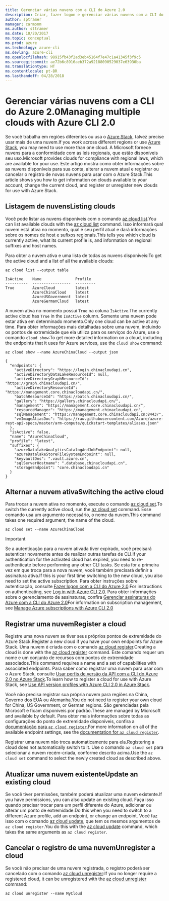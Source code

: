 ```yaml
---
title: Gerenciar várias nuvens com a CLI do Azure 2.0
description: Criar, fazer logon e gerenciar várias nuvens com a CLI do Azure 2.0.
author: sptramer
manager: carmonm
ms.author: sttramer
ms.date: 10/20/2017
ms.topic: conceptual
ms.prod: azure
ms.technology: azure-cli
ms.devlang: azure-cli
ms.openlocfilehash: 98915fb43f2ad3eb45164f7e47c1a41345f3f9c5
ms.sourcegitcommit: ae72b6c8916aeb372a92188090529037e63930ba
ms.translationtype: HT
ms.contentlocale: pt-BR
ms.lasthandoff: 04/28/2018
---
```

# <a name="managing-multiple-clouds-with-azure-cli-20"></a><span data-ttu-id="38986-103">Gerenciar várias nuvens com a CLI do Azure 2.0</span><span class="sxs-lookup"><span data-stu-id="38986-103">Managing multiple clouds with Azure CLI 2.0</span></span>

<span data-ttu-id="38986-104">Se você trabalha em regiões diferentes ou usa o [Azure Stack](https://docs.microsoft.com/azure/azure-stack/user/), talvez precise usar mais de uma nuvem.</span><span class="sxs-lookup"><span data-stu-id="38986-104">If you work across different regions or use [Azure Stack](https://docs.microsoft.com/azure/azure-stack/user/), you may need to use more than one cloud.</span></span> <span data-ttu-id="38986-105">A Microsoft fornece nuvens para a conformidade com as leis regionais, que estão disponíveis seu uso.</span><span class="sxs-lookup"><span data-stu-id="38986-105">Microsoft provides clouds for compliance with regional laws, which are available for your use.</span></span> <span data-ttu-id="38986-106">Este artigo mostra como obter informações sobre as nuvens disponíveis para sua conta, alterar a nuvem atual e registrar ou cancelar o registro de novas nuvens para usar com o Azure Stack.</span><span class="sxs-lookup"><span data-stu-id="38986-106">This article shows you how to get information on clouds available to your account, change the current cloud, and register or unregister new clouds for use with Azure Stack.</span></span>

## <a name="listing-clouds"></a><span data-ttu-id="38986-107">Listagem de nuvens</span><span class="sxs-lookup"><span data-stu-id="38986-107">Listing clouds</span></span>

<span data-ttu-id="38986-108">Você pode listar as nuvens disponíveis com o comando [az cloud list](/cli/azure/cloud#az-cloud-list).</span><span class="sxs-lookup"><span data-stu-id="38986-108">You can list available clouds with the [az cloud list](/cli/azure/cloud#az-cloud-list) command.</span></span> <span data-ttu-id="38986-109">Isso informará qual nuvem está ativa no momento, qual é seu perfil atual e dará informações sobre os nomes de host e sufixos regionais.</span><span class="sxs-lookup"><span data-stu-id="38986-109">This tells you which cloud is currently active, what its current profile is, and information on regional suffixes and host names.</span></span>

<span data-ttu-id="38986-110">Para obter a nuvem ativa e uma lista de todas as nuvens disponíveis:</span><span class="sxs-lookup"><span data-stu-id="38986-110">To get the active cloud and a list of all the available clouds:</span></span>

```azurecli
az cloud list --output table
```

```output
IsActive    Name               Profile
----------  -----------------  ---------
True        AzureCloud         latest
            AzureChinaCloud    latest
            AzureUSGovernment  latest
            AzureGermanCloud   latest
```

<span data-ttu-id="38986-111">A nuvem ativa no momento possui `True` na coluna `IsActive`.</span><span class="sxs-lookup"><span data-stu-id="38986-111">The currently active cloud has `True` in the `IsActive` column.</span></span> <span data-ttu-id="38986-112">Somente uma nuvem pode estar ativa em determinado momento.</span><span class="sxs-lookup"><span data-stu-id="38986-112">Only one cloud can be active at any time.</span></span> <span data-ttu-id="38986-113">Para obter informações mais detalhadas sobre uma nuvem, incluindo os pontos de extremidade que ela utiliza para os serviços do Azure, use o comando `cloud show`:</span><span class="sxs-lookup"><span data-stu-id="38986-113">To get more detailed information on a cloud, including the endpoints that it uses for Azure services, use the `cloud show` command:</span></span>

```azurecli
az cloud show --name AzureChinaCloud --output json
```

```output
{
  "endpoints": {
    "activeDirectory": "https://login.chinacloudapi.cn",
    "activeDirectoryDataLakeResourceId": null,
    "activeDirectoryGraphResourceId": "https://graph.chinacloudapi.cn/",
    "activeDirectoryResourceId": "https://management.core.chinacloudapi.cn/",
    "batchResourceId": "https://batch.chinacloudapi.cn/",
    "gallery": "https://gallery.chinacloudapi.cn/",
    "management": "https://management.core.chinacloudapi.cn/",
    "resourceManager": "https://management.chinacloudapi.cn",
    "sqlManagement": "https://management.core.chinacloudapi.cn:8443/",
    "vmImageAliasDoc": "https://raw.githubusercontent.com/Azure/azure-rest-api-specs/master/arm-compute/quickstart-templates/aliases.json"
  },
  "isActive": false,
  "name": "AzureChinaCloud",
  "profile": "latest",
  "suffixes": {
    "azureDatalakeAnalyticsCatalogAndJobEndpoint": null,
    "azureDatalakeStoreFileSystemEndpoint": null,
    "keyvaultDns": ".vault.azure.cn",
    "sqlServerHostname": ".database.chinacloudapi.cn",
    "storageEndpoint": "core.chinacloudapi.cn"
  }
}
```

## <a name="switching-the-active-cloud"></a><span data-ttu-id="38986-114">Alternar a nuvem ativa</span><span class="sxs-lookup"><span data-stu-id="38986-114">Switching the active cloud</span></span>

<span data-ttu-id="38986-115">Para trocar a nuvem ativa no momento, execute o comando [az cloud set](/cli/azure/cloud#az-cloud-set).</span><span class="sxs-lookup"><span data-stu-id="38986-115">To switch the currently active cloud, run the [az cloud set](/cli/azure/cloud#az-cloud-set) command.</span></span> <span data-ttu-id="38986-116">Esse comando usa um argumento necessário, o nome da nuvem.</span><span class="sxs-lookup"><span data-stu-id="38986-116">This command takes one required argument, the name of the cloud.</span></span>

```azurecli
az cloud set --name AzureChinaCloud
```

> [!IMPORTANT]
> <span data-ttu-id="38986-117">Se a autenticação para a nuvem ativada tiver expirado, você precisará autenticar novamente antes de realizar outras tarefas de CLI.</span><span class="sxs-lookup"><span data-stu-id="38986-117">If your authentication for the activated cloud has expired, you need to re-authenticate before performing any other CLI tasks.</span></span> <span data-ttu-id="38986-118">Se esta for a primeira vez em que troca para a nova nuvem, você também precisará definir a assinatura ativa.</span><span class="sxs-lookup"><span data-stu-id="38986-118">If this is your first time switching to the new cloud, you also need to set the active subscription.</span></span>
> <span data-ttu-id="38986-119">Para obter instruções sobre autenticação, consulte [Fazer logon com a CLI do Azure 2.0](authenticate-azure-cli.md).</span><span class="sxs-lookup"><span data-stu-id="38986-119">For instructions on authenticating, see [Log in with Azure CLI 2.0](authenticate-azure-cli.md).</span></span> <span data-ttu-id="38986-120">Para obter informações sobre o gerenciamento de assinaturas, confira [Gerenciar assinaturas do Azure com a CLI do Azure 2.0](manage-azure-subscriptions-azure-cli.md)</span><span class="sxs-lookup"><span data-stu-id="38986-120">For information on subscription management, see [Manage Azure subscriptions with Azure CLI 2.0](manage-azure-subscriptions-azure-cli.md)</span></span>

## <a name="register-a-cloud"></a><span data-ttu-id="38986-121">Registrar uma nuvem</span><span class="sxs-lookup"><span data-stu-id="38986-121">Register a cloud</span></span>

<span data-ttu-id="38986-122">Registre uma nova nuvem se tiver seus próprios pontos de extremidade do Azure Stack.</span><span class="sxs-lookup"><span data-stu-id="38986-122">Register a new cloud if you have your own endpoints for Azure Stack.</span></span> <span data-ttu-id="38986-123">Uma nuvem é criada com o comando [az cloud register](/cli/azure/cloud#az-cloud-register).</span><span class="sxs-lookup"><span data-stu-id="38986-123">Creating a cloud is done with the [az cloud register](/cli/azure/cloud#az-cloud-register) command.</span></span> <span data-ttu-id="38986-124">Este comando requer um nome e um conjunto de recursos com pontos de extremidade associados.</span><span class="sxs-lookup"><span data-stu-id="38986-124">This command requires a name and a set of capabilities with associated endpoints.</span></span> <span data-ttu-id="38986-125">Para saber como registrar uma nuvem para usar com o Azure Stack, consulte [Usar perfis de versão da API com a CLI do Azure 2.0 no Azure Stack](/azure/azure-stack/user/azure-stack-version-profiles-azurecli2#connect-to-azure-stack).</span><span class="sxs-lookup"><span data-stu-id="38986-125">To learn how to register a cloud for use with Azure Stack, see [Use API version profiles with Azure CLI 2.0 in Azure Stack](/azure/azure-stack/user/azure-stack-version-profiles-azurecli2#connect-to-azure-stack).</span></span>

<span data-ttu-id="38986-126">Você não precisa registrar sua própria nuvem para regiões na China, Governo dos EUA ou Alemanha.</span><span class="sxs-lookup"><span data-stu-id="38986-126">You do not need to register your own cloud for China, US Government, or German regions.</span></span> <span data-ttu-id="38986-127">São gerenciadas pela Microsoft e ficam disponíveis por padrão.</span><span class="sxs-lookup"><span data-stu-id="38986-127">These are managed by Microsoft and available by default.</span></span>  <span data-ttu-id="38986-128">Para obter mais informações sobre todas as configurações do ponto de extremidade disponíveis, confira a [documentação para `az cloud register`](/cli/azure/cloud#az-cloud-register).</span><span class="sxs-lookup"><span data-stu-id="38986-128">For more information on all of the available endpoint settings, see the [documentation for `az cloud register`](/cli/azure/cloud#az-cloud-register).</span></span>

<span data-ttu-id="38986-129">Registrar uma nuvem não troca automaticamente para ela.</span><span class="sxs-lookup"><span data-stu-id="38986-129">Registering a cloud does not automatically switch to it.</span></span> <span data-ttu-id="38986-130">Use o comando `az cloud set` para selecionar a nuvem recém-criada, conforme descrito acima.</span><span class="sxs-lookup"><span data-stu-id="38986-130">Use the `az cloud set` command to select the newly created cloud as described above.</span></span>

## <a name="update-an-existing-cloud"></a><span data-ttu-id="38986-131">Atualizar uma nuvem existente</span><span class="sxs-lookup"><span data-stu-id="38986-131">Update an existing cloud</span></span>

<span data-ttu-id="38986-132">Se você tiver permissões, também poderá atualizar uma nuvem existente.</span><span class="sxs-lookup"><span data-stu-id="38986-132">If you have permissions, you can also update an existing cloud.</span></span> <span data-ttu-id="38986-133">Faça isso quando precisar trocar para um perfil diferente do Azure, adicionar ou alterar um ponto de extremidade.</span><span class="sxs-lookup"><span data-stu-id="38986-133">Do this when you need to switch to a different Azure profile, add an endpoint, or change an endpoint.</span></span>
<span data-ttu-id="38986-134">Você faz isso com o comando [az cloud update](/cli/azure/cloud#az-cloud-update), que tem os mesmos argumentos de `az cloud register`.</span><span class="sxs-lookup"><span data-stu-id="38986-134">You do this with the [az cloud update](/cli/azure/cloud#az-cloud-update) command, which takes the same arguments as `az cloud register`.</span></span>

## <a name="unregister-a-cloud"></a><span data-ttu-id="38986-135">Cancelar o registro de uma nuvem</span><span class="sxs-lookup"><span data-stu-id="38986-135">Unregister a cloud</span></span>

<span data-ttu-id="38986-136">Se você não precisar de uma nuvem registrada, o registro poderá ser cancelado com o comando [az cloud unregister](/cli/azure/cloud#az-cloud-unregister):</span><span class="sxs-lookup"><span data-stu-id="38986-136">If you no longer require a registered cloud, it can be unregistered with the [az cloud unregister](/cli/azure/cloud#az-cloud-unregister) command:</span></span>

```azurecli
az cloud unregister --name MyCloud
```
